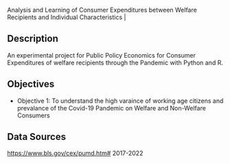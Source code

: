 Analysis and Learning of Consumer Expenditures between Welfare Recipients and Individual Characteristics |

## Description
An experimental project for Public Policy Economics for Consumer Expenditures of welfare recipients through the Pandemic with Python and R. 

## Objectives
- Objective 1: To understand the high varaince of working age citizens and prevalance of the Covid-19 Pandemic on Welfare and Non-Welfare Consumers

## Data Sources
https://www.bls.gov/cex/pumd.htm#
2017-2022

